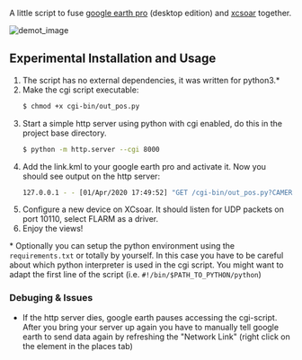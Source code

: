 A little script to fuse [google earth pro][1] (desktop edition) and [xcsoar][2] together.

![demot_image](https://imgur.com/JarFK2fl.png)

## Experimental Installation and Usage
1. The script has no external dependencies, it was written for python3.*
1. Make the cgi script executable:
    ```bash
    $ chmod +x cgi-bin/out_pos.py
    ```
3. Start a simple http server using python with cgi enabled, do this in the project base directory.
    ```bash
    $ python -m http.server --cgi 8000
    ```
1. Add the link.kml to your google earth pro and activate it. Now you should see output on the http server:
    ```bash
    127.0.0.1 - - [01/Apr/2020 17:49:52] "GET /cgi-bin/out_pos.py?CAMERA=7.479937580087384,46.32363475209464,7252.86;VIEW=17.813,-0.893 HTTP/1.1" 200 - 
    ```
5. Configure a new device on XCsoar. It should listen for UDP packets on port 10110, select FLARM as a driver.
6. Enjoy the views!

\* Optionally you can setup the python environment using the `requirements.txt` or totally by yourself. In this case you have to be careful about which python interpreter is used in the cgi script. You might want to adapt the first line of the script (i.e. `#!/bin/$PATH_TO_PYTHON/python`)

### Debuging & Issues
* If the http server dies, google earth pauses accessing the cgi-script. After you bring your server up again you have to manually tell google earth to send data again by refreshing the "Network Link" (right click on the element in the places tab)

[1]: https://www.google.ch/intl/de_ALL/earth/versions/#earth-pro
[2]: https://www.xcsoar.org/
